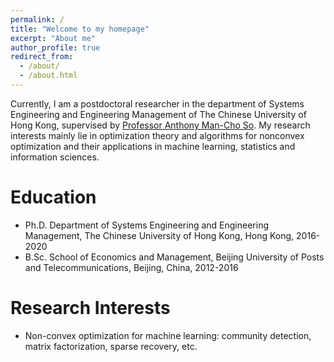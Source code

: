 ```yaml
---
permalink: /
title: "Welcome to my homepage"
excerpt: "About me"
author_profile: true
redirect_from: 
  - /about/
  - /about.html
---
```


Currently, I am a postdoctoral researcher in the department of Systems Engineering and Engineering Management of The Chinese University of Hong Kong, supervised by [Professor Anthony Man-Cho So](http://www1.se.cuhk.edu.hk/~manchoso). My research interests mainly lie in optimization theory and algorithms for nonconvex optimization and their applications in machine learning, statistics and information sciences.

Education
======
* Ph.D.    Department of Systems Engineering and Engineering Management, The Chinese University of Hong Kong, Hong Kong, 2016-2020
* B.Sc.    School of Economics and Management, Beijing University of Posts and Telecommunications, Beijing, China, 2012-2016

Research Interests
=======
* Non-convex optimization for machine learning: community detection, matrix factorization, sparse recovery, etc.  


